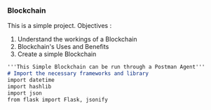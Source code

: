 ### Blockchain

This is a simple project.
Objectives :
1. Understand the workings of a Blockchain
2. Blockchain's Uses and Benefits
3. Create a simple Blockchain

```markdown
'''This Simple Blockchain can be run through a Postman Agent'''
# Import the necessary frameworks and library
import datetime
import hashlib
import json
from flask import Flask, jsonify


